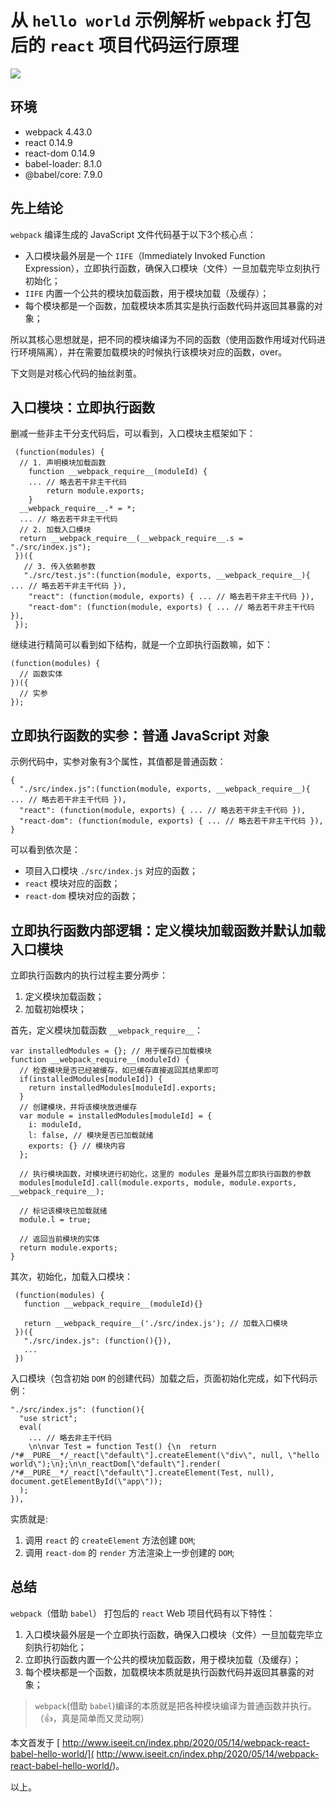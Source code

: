 # 从 `hello world` 示例解析 `webpack` 打包后的 `react` 项目代码运行原理

![](http://www.iseeit.cn/wp-content/uploads/2020/05/download.jpeg)

## 环境

* webpack 4.43.0
* react 0.14.9
* react-dom 0.14.9
* babel-loader: 8.1.0
* @babel/core: 7.9.0

## 先上结论

`webpack` 编译生成的 JavaScript 文件代码基于以下3个核心点：

* 入口模块最外层是一个 `IIFE`（Immediately Invoked Function Expression），立即执行函数，确保入口模块（文件）一旦加载完毕立刻执行初始化；
* `IIFE` 内置一个公共的模块加载函数，用于模块加载（及缓存）；
* 每个模块都是一个函数，加载模块本质其实是执行函数代码并返回其暴露的对象；

所以其核心思想就是，把不同的模块编译为不同的函数（使用函数作用域对代码进行环境隔离），并在需要加载模块的时候执行该模块对应的函数，over。

下文则是对核心代码的抽丝剥茧。

## 入口模块：立即执行函数

删减一些非主干分支代码后，可以看到，入口模块主框架如下：

```
 (function(modules) {
  // 1. 声明模块加载函数 
 	function __webpack_require__(moduleId) {
    ... // 略去若干非主干代码
 		return module.exports;
 	}
  __webpack_require__.* = *;
  ... // 略去若干非主干代码
  // 2. 加载入口模块
  return __webpack_require__(__webpack_require__.s = "./src/index.js");
 })({
   // 3. 传入依赖参数
   "./src/test.js":(function(module, exports, __webpack_require__){ ... // 略去若干非主干代码 }),
    "react": (function(module, exports) { ... // 略去若干非主干代码 }),
    "react-dom": (function(module, exports) { ... // 略去若干非主干代码 }),
 });
```

继续进行精简可以看到如下结构，就是一个立即执行函数嘛，如下：

```
(function(modules) {
  // 函数实体
})({
  // 实参
});
```

## 立即执行函数的实参：普通 JavaScript 对象

示例代码中，实参对象有3个属性，其值都是普通函数：

```
{
  "./src/index.js":(function(module, exports, __webpack_require__){ ... // 略去若干非主干代码 }),
  "react": (function(module, exports) { ... // 略去若干非主干代码 }),
  "react-dom": (function(module, exports) { ... // 略去若干非主干代码 }),
}
```

可以看到依次是：

* 项目入口模块 `./src/index.js` 对应的函数；
* `react` 模块对应的函数；
* `react-dom` 模块对应的函数；

## 立即执行函数内部逻辑：定义模块加载函数并默认加载入口模块

立即执行函数内的执行过程主要分两步：

1. 定义模块加载函数；
2. 加载初始模块；

首先，定义模块加载函数 `__webpack_require__`：

```
var installedModules = {}; // 用于缓存已加载模块
function __webpack_require__(moduleId) {
  // 检查模块是否已经被缓存，如已缓存直接返回其结果即可
  if(installedModules[moduleId]) {
    return installedModules[moduleId].exports;
  }
  // 创建模块，并将该模块放进缓存
  var module = installedModules[moduleId] = {
    i: moduleId,
    l: false, // 模块是否已加载就绪
    exports: {} // 模块内容
  };

  // 执行模块函数，对模块进行初始化，这里的 modules 是最外层立即执行函数的参数
  modules[moduleId].call(module.exports, module, module.exports, __webpack_require__);

  // 标记该模块已加载就绪
  module.l = true;

  // 返回当前模块的实体
  return module.exports;
}
```

其次，初始化，加载入口模块：

```
 (function(modules) {
   function __webpack_require__(moduleId){}

   return __webpack_require__('./src/index.js'); // 加载入口模块
 })({
   "./src/index.js": (function(){}),
   ...
 })
```

入口模块（包含初始 `DOM` 的创建代码）加载之后，页面初始化完成，如下代码示例：

```
"./src/index.js": (function(){
  "use strict";
  eval(
    ... // 略去非主干代码
    \n\nvar Test = function Test() {\n  return /*#__PURE__*/_react[\"default\"].createElement(\"div\", null, \"hello world\");\n};\n\n_reactDom[\"default\"].render( /*#__PURE__*/_react[\"default\"].createElement(Test, null), document.getElementById(\"app\"));
  );
}),
```

实质就是:

1. 调用 `react` 的 `createElement` 方法创建 `DOM`;
2. 调用 `react-dom` 的 `render` 方法渲染上一步创建的 `DOM`;


## 总结

`webpack`（借助 `babel`） 打包后的 `react` Web 项目代码有以下特性：

1. 入口模块最外层是一个立即执行函数，确保入口模块（文件）一旦加载完毕立刻执行初始化；
2. 立即执行函数内置一个公共的模块加载函数，用于模块加载（及缓存）；
3. 每个模块都是一个函数，加载模块本质就是执行函数代码并返回其暴露的对象；

> `webpack`(借助 `babel`)编译的本质就是把各种模块编译为普通函数并执行。（👍，真是简单而又灵动啊）

本文首发于 [ http://www.iseeit.cn/index.php/2020/05/14/webpack-react-babel-hello-world/]( http://www.iseeit.cn/index.php/2020/05/14/webpack-react-babel-hello-world/)。

以上。
